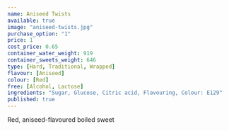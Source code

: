 ```yaml
---
name: Aniseed Twists
available: true
image: "aniseed-twists.jpg"
purchase_option: "1"
price: 1
cost_price: 0.65
container_water_weight: 919
container_sweets_weight: 646
type: [Hard, Traditional, Wrapped]
flavour: [Aniseed]
colour: [Red]
free: [Alcohol, Lactose]
ingredients: "Sugar, Glucose, Citric acid, Flavouring, Colour: E129"
published: true
---
```

Red, aniseed-flavoured boiled sweet